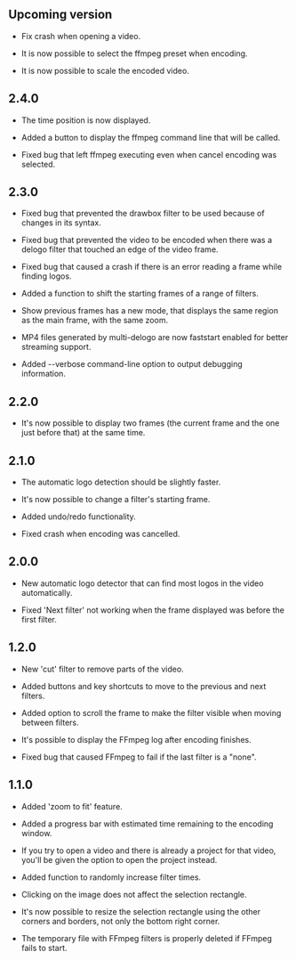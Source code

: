 ## Upcoming version

* Fix crash when opening a video.

* It is now possible to select the ffmpeg preset when encoding.

* It is now possible to scale the encoded video.


## 2.4.0

* The time position is now displayed.

* Added a button to display the ffmpeg command line that will be
  called.

* Fixed bug that left ffmpeg executing even when cancel encoding was
  selected.


## 2.3.0

* Fixed bug that prevented the drawbox filter to be used because of
  changes in its syntax.

* Fixed bug that prevented the video to be encoded when there was a
  delogo filter that touched an edge of the video frame.

* Fixed bug that caused a crash if there is an error reading a frame
  while finding logos.

* Added a function to shift the starting frames of a range of filters.

* Show previous frames has a new mode, that displays the same region
  as the main frame, with the same zoom.

* MP4 files generated by multi-delogo are now faststart enabled for
  better streaming support.

* Added --verbose command-line option to output debugging information.


## 2.2.0

* It's now possible to display two frames (the current frame and the
  one just before that) at the same time.


## 2.1.0

* The automatic logo detection should be slightly faster.

* It's now possible to change a filter's starting frame.

* Added undo/redo functionality.

* Fixed crash when encoding was cancelled.


## 2.0.0

* New automatic logo detector that can find most logos in the video
  automatically.

* Fixed 'Next filter' not working when the frame displayed was before
  the first filter.


## 1.2.0

* New 'cut' filter to remove parts of the video.

* Added buttons and key shortcuts to move to the previous and next
  filters.

* Added option to scroll the frame to make the filter visible when
  moving between filters.

* It's possible to display the FFmpeg log after encoding finishes.

* Fixed bug that caused FFmpeg to fail if the last filter is a "none".


## 1.1.0

* Added 'zoom to fit' feature.

* Added a progress bar with estimated time remaining to the encoding
  window.

* If you try to open a video and there is already a project for that
  video, you'll be given the option to open the project instead.

* Added function to randomly increase filter times.

* Clicking on the image does not affect the selection rectangle.

* It's now possible to resize the selection rectangle using the other
  corners and borders, not only the bottom right corner.

* The temporary file with FFmpeg filters is properly deleted if FFmpeg
  fails to start.
